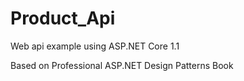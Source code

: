 # Product_Api
Web api example using ASP.NET Core 1.1

Based on Professional ASP.NET Design Patterns Book


